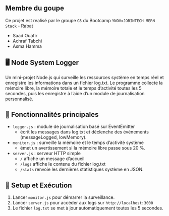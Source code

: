 ## Membre du goupe

Ce projet est realisé par le groupe `G5` du Bootcamp `YNOVxJOBINTECH MERN Stack` - Rabat

- Saad Ouafir
- Achraf Tabchi
- Asma Hamma

## 🖥️ Node System Logger

Un mini-projet Node.js qui surveille les ressources système en temps réel et enregistre les informations dans un fichier log.txt.
Le programme collecte la mémoire libre, la mémoire totale et le temps d’activité toutes les 5 secondes, puis les enregistre à l’aide d’un module de journalisation personnalisé.

## 🔧 Fonctionnalités principales

- `logger.js` : module de journalisation basé sur EventEmitter
  - écrit les messages dans log.txt et déclenche des événements (messageLogged, lowMemory).
- `monitor.js` : surveille la mémoire et le temps d’activité système
  - émet un avertissement si la mémoire libre passe sous 20 %.
- `server.js` : serveur HTTP simple
  - `/` affiche un message d’accueil
  - `/logs` affiche le contenu du fichier log.txt
  - `/stats` renvoie les dernières statistiques système en JSON.

## 🚀 Setup et Exécution

1. Lancer `monitor.js` pour démarrer la surveillance.
2. Lancer `server.js` pour accéder aux logs sur `http://localhost:3000`
3. Le fichier `log.txt` se met à jour automatiquement toutes les 5 secondes.

